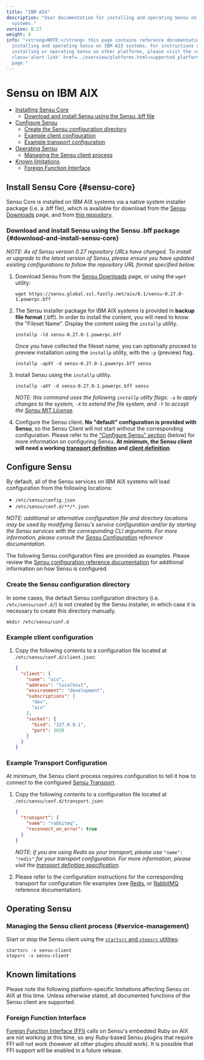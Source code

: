 ```yaml
---
title: "IBM AIX"
description: "User documentation for installing and operating Sensu on IBM AIX
  systems."
version: 0.27
weight: 6
info: "<strong>NOTE:</strong> this page contains reference documentation for
  installing and operating Sensu on IBM AIX systems. For instructions on
  installing or operating Sensu on other platforms, please visit the <a
  class='alert-link' href=../overview/platforms.html>supported platforms</a>
  page."
---
```


# Sensu on IBM AIX

- [Installing Sensu Core](#sensu-core)
  - [Download and install Sensu using the Sensu .bff file](#download-and-install-sensu-core)
- [Configure Sensu](#configure-sensu)
  - [Create the Sensu configuration directory](#create-the-sensu-configuration-directory)
  - [Example client configuration](#example-client-configuration)
  - [Example transport configuration](#example-transport-configuration)
- [Operating Sensu](#operating-sensu)
  - [Managing the Sensu client process](#service-management)
- [Known limitations](#known-limitations)
  - [Foreign Function Interface](#foreign-function-interface)

## Install Sensu Core {#sensu-core}

Sensu Core is installed on IBM AIX systems via a native system installer package
(i.e. a .bff file), which is available for download from the [Sensu
Downloads][1] page, and from [this repository][2].

### Download and install Sensu using the Sensu .bff package {#download-and-install-sensu-core}

_NOTE: As of Sensu version 0.27 repository URLs have changed.  To
install or upgrade to the latest version of Sensu, please ensure you
have updated existing configurations to follow the repository URL
format specified below._

1. Download Sensu from the [Sensu Downloads][1] page, or using the `wget`
   utility:

   ~~~ shell
   wget https://sensu.global.ssl.fastly.net/aix/6.1/sensu-0.27.0-1.powerpc.bff
   ~~~

2. The Sensu installer package for IBM AIX systems is provided in **backup file
   format** (.bff). In order to install the content, you will need to know the
   "Fileset Name". Display the content using the `installp` utility.

   ~~~ shell
   installp -ld sensu-0.27.0-1.powerpc.bff
   ~~~

   Once you have collected the fileset name, you can optionally proceed to
   preview installation using the `installp` utility, with the `-p` (preview)
   flag.

   ~~~ shell
   installp -apXY -d sensu-0.27.0-1.powerpc.bff sensu
   ~~~

3. Install Sensu using the `installp` utility.

   ~~~ shell
   installp -aXY -d sensu-0.27.0-1.powerpc.bff sensu
   ~~~

   _NOTE: this command uses the following `installp` utilty flags: `-a` to apply
   changes to the system, `-X` to extend the file system, and `-Y` to accept the
   [Sensu MIT License][4]._

4. Configure the Sensu client. **No "default" configuration is provided with
   Sensu**, so the Sensu Client will not start without the corresponding
   configuration. Please refer to the ["Configure Sensu" section][10] (below)
   for more information on configuring Sensu. **At minimum, the Sensu client
   will need a working [transport definition][11] and [client definition][12]**.

## Configure Sensu

By default, all of the Sensu services on IBM AIX systems will load configuration
from the following locations:

- `/etc/sensu/config.json`
- `/etc/sensu/conf.d/**/*.json`

_NOTE: additional or alternative configuration file and directory locations may
be used by modifying Sensu's service configuration and/or by starting the Sensu
services with the corresponding CLI arguments. For more information, please
consult the [Sensu Configuration][5] reference documentation._

The following Sensu configuration files are provided as examples. Please review
the [Sensu configuration reference documentation][5] for additional information
on how Sensu is configured.

### Create the Sensu configuration directory

In some cases, the default Sensu configuration directory (i.e.
`/etc/sensu/conf.d/`) is not created by the Sensu installer, in which case it is
necessary to create this directory manually.

~~~ shell
mkdir /etc/sensu/conf.d
~~~

### Example client configuration

1. Copy the following contents to a configuration file located at
   `/etc/sensu/conf.d/client.json`:

   ~~~ json
   {
     "client": {
       "name": "aix",
       "address": "localhost",
       "environment": "development",
       "subscriptions": [
         "dev",
         "aix"
       ],
       "socket": {
         "bind": "127.0.0.1",
         "port": 3030
       }
     }
   }
   ~~~

### Example Transport Configuration

At minimum, the Sensu client process requires configuration to tell it how to
connect to the configured [Sensu Transport][6].

1. Copy the following contents to a configuration file located at
   `/etc/sensu/conf.d/transport.json`:

   ~~~ json
   {
     "transport": {
       "name": "rabbitmq",
       "reconnect_on_error": true
     }
   }
   ~~~

   _NOTE: if you are using Redis as your transport, please use `"name": "redis"`
   for your transport configuration. For more information, please visit the
   [transport definition specification][13]._

2. Please refer to the configuration instructions for the corresponding
   transport for configuration file examples (see [Redis][7], or [RabbitMQ][8]
   reference documentation).

## Operating Sensu

### Managing the Sensu client process {#service-management}

Start or stop the Sensu client using the [`startsrc` and `stopsrc`
utilities][10]:

~~~ shell
startsrc -s sensu-client
stopsrc -s sensu-client
~~~

## Known limitations

Please note the following platform-specific limitations affecting Sensu on AIX
at this time. Unless otherwise stated, all documented functions of the Sensu
client are supported.

### Foreign Function Interface

[Foreign Function Interface (FFI)][9] calls on Sensu's embedded Ruby on AIX are
not working at this time, so any Ruby-based Sensu plugins that require FFI will
not work (however all other plugins should work). It is possible that FFI
support will be enabled in a future release.

[1]:  https://sensuapp.org/downloads
[2]:  https://sensu.global.ssl.fastly.net/aix/
[3]:  https://sensu.global.ssl.fastly.net/aix/6.1/sensu-0.27.0-1.powerpc.bff
[4]:  https://sensuapp.org/mit-license
[5]:  ../reference/configuration.html
[6]:  ../reference/transport.html
[7]:  ../reference/redis.html#sensu-redis-configuration
[8]:  ../reference/rabbitmq.html#sensu-rabbitmq-configuration
[9]:  https://github.com/ffi/ffi
[10]: #configure-sensu
[11]: #example-transport-configuration
[12]: #example-client-configuration
[13]: ../reference/transport.html#transport-definition-specification

